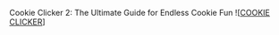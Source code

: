 Cookie Clicker 2: The Ultimate Guide for Endless Cookie Fun
![[COOKIE CLICKER](https://cookieclicker.ee)]

